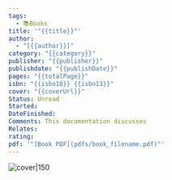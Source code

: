 ```yaml
---
tags:
  - 📚Books
title: '"{{title}}"'
author:
  - "[{{author}}]"
category: "{{category}}"
publisher: "{{publisher}}"
publishdate: "{{publishDate}}"
pages: "{{totalPage}}"
isbn: "{{isbn10}} {{isbn13}}"
cover: "{{coverUrl}}"
Status: Unread
Started: 
DateFinished: 
Comments: This documentation discusses
Relates: 
rating: 
pdf: '"[Book PDF](pdfs/book_filename.pdf)"'
---
```


![cover|150]({{coverUrl}})



